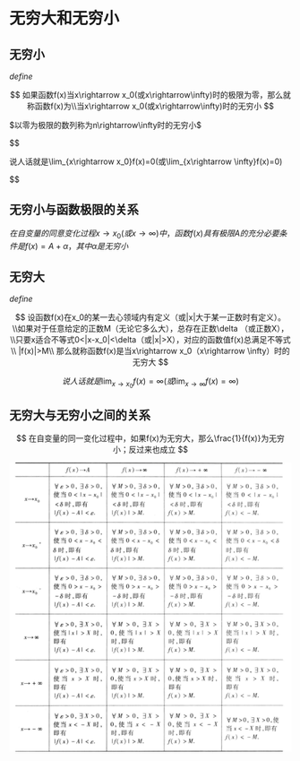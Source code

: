 # 无穷大和无穷小

## 无穷小

$define$

$$
如果函数f(x)当x\rightarrow x_0(或x\rightarrow\infty)时的极限为零，那么就称函数f(x)为\\当x\rightarrow x_0(或x\rightarrow\infty)时的无穷小
$$

$以零为极限的数列称为n\rightarrow\infty时的无穷小$

$$

说人话就是\lim_{x\rightarrow x_0}f(x)=0(或\lim_{x\rightarrow \infty}f(x)=0)

$$

## 无穷小与函数极限的关系

$在自变量的同意变化过程x\rightarrow x_0(或x\rightarrow \infty)中，函数f(x)具有极限A的充分必要条件是f(x)=A+\alpha，其中\alpha 是无穷小$

## 无穷大

$define$

$$
设函数f(x)在x_0的某一去心领域内有定义（或|x|大于某一正数时有定义）。\\如果对于任意给定的正数M（无论它多么大），总存在正数\delta （或正数X），\\只要x适合不等式0<|x-x_0|<\delta（或|x|>X），对应的函数值f(x)总满足不等式\\
|f(x)|>M\\
那么就称函数f(x)是当x\rightarrow x_0（x\rightarrow \infty）时的无穷大
$$

$$
说人话就是\lim_{x\rightarrow x_0}f(x)=\infty(或\lim_{x\rightarrow \infty}f(x)=\infty)
$$

## 无穷大与无穷小之间的关系

$$
在自变量的同一变化过程中，如果f(x)为无穷大，那么\frac{1}{f(x)}为无穷小；反过来也成立
$$

![](pictures/2022-10-24-16-50-45.png)